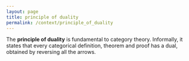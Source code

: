 ```yaml
---
layout: page
title: principle of duality
permalink: /context/principle_of_duality
---
```

The **principle of duality** is fundamental to category theory. Informally, it states that every categorical definition, theorem and proof has a dual, obtained by reversing all the arrows.
